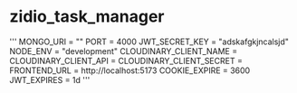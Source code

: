 # zidio_task_manager
'''
MONGO_URI = ""
PORT = 4000
JWT_SECRET_KEY = "adskafgkjncalsjd"
NODE_ENV = "development"
CLOUDINARY_CLIENT_NAME = 
CLOUDINARY_CLIENT_API = 
CLOUDINARY_CLIENT_SECRET = 
FRONTEND_URL = http://localhost:5173
COOKIE_EXPIRE = 3600  
JWT_EXPIRES = 1d
'''
